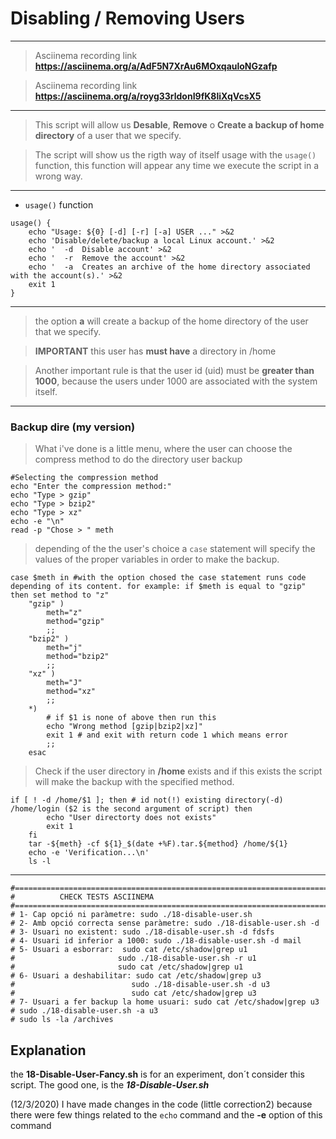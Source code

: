 # Disabling / Removing Users 
---
> Asciinema recording link **<https://asciinema.org/a/AdF5N7XrAu6MOxqauloNGzafp>**

> Asciinema recording link **<https://asciinema.org/a/royg33rldonI9fK8liXqVcsX5>**

---
> This script will allow us **Desable**, **Remove** o **Create a backup of home directory** of a user that we specify. 

> The script will show us the rigth way of itself usage with the `usage()` function, this function will appear any time we execute the script in a wrong way.

---
* `usage()` function 
~~~
usage() {
    echo "Usage: ${0} [-d] [-r] [-a] USER ..." >&2
    echo 'Disable/delete/backup a local Linux account.' >&2
    echo '  -d  Disable account' >&2
    echo '  -r  Remove the account' >&2
    echo '  -a  Creates an archive of the home directory associated with the account(s).' >&2
    exit 1
}
~~~

---

> the option **a** will create a backup of the home directory of the user that we specify.

> **IMPORTANT** this user has **must have** a directory in /home

> Another important rule is that the user id (uid) must be **greater than 1000**, because the users under 1000 are associated with the system itself.

---

### Backup dire (my version)

> What i've done is a little menu, where the user can choose the  compress method to do the directory user backup

~~~
#Selecting the compression method
echo "Enter the compression method:"
echo "Type > gzip"
echo "Type > bzip2"
echo "Type > xz"
echo -e "\n"
read -p "Chose > " meth
~~~

> depending of the the user's choice a `case` statement will specify the values of the proper variables in order to make the backup.

~~~
case $meth in #with the option chosed the case statement runs code depending of its content. for example: if $meth is equal to "gzip" then set method to "z" 
    "gzip" )
        meth="z"
        method="gzip"
        ;;
    "bzip2" )
        meth="j"
        method="bzip2"
        ;;
    "xz" )
        meth="J"
        method="xz"
        ;;
    *)
        # if $1 is none of above then run this
        echo "Wrong method [gzip|bzip2|xz]"
        exit 1 # and exit with return code 1 which means error
        ;;
    esac
~~~

> Check if the user directory in **/home** exists and if this exists the script will make the backup with the specified method.

~~~
if [ ! -d /home/$1 ]; then # id not(!) existing directory(-d) /home/login ($2 is the second argument of script) then
        echo "User directorty does not exists"
        exit 1
    fi
    tar -${meth} -cf ${1}_$(date +%F).tar.${method} /home/${1}
    echo -e 'Verification...\n'
    ls -l
~~~

---
~~~
#===============================================================================
#          CHECK TESTS ASCIINEMA
#===============================================================================
# 1- Cap opció ni paràmetre: sudo ./18-disable-user.sh
# 2- Amb opció correcta sense paràmetre: sudo ./18-disable-user.sh -d
# 3- Usuari no existent: sudo ./18-disable-user.sh -d fdsfs
# 4- Usuari id inferior a 1000: sudo ./18-disable-user.sh -d mail
# 5- Usuari a esborrar:  sudo cat /etc/shadow|grep u1
#						sudo ./18-disable-user.sh -r u1
#                       sudo cat /etc/shadow|grep u1
# 6- Usuari a deshabilitar: sudo cat /etc/shadow|grep u3
#						   sudo ./18-disable-user.sh -d u3
#                          sudo cat /etc/shadow|grep u3
# 7- Usuari a fer backup la home usuari: sudo cat /etc/shadow|grep u3
# sudo ./18-disable-user.sh -a u3
# sudo ls -la /archives
~~~

## Explanation 
the **18-Disable-User-Fancy.sh** is for an experiment, don´t consider this script. The good one, is the ***18-Disable-User.sh***

(12/3/2020) I have made changes in the code (little correction2) because there were few things related to the `echo` command and the **-e** option of this command 
